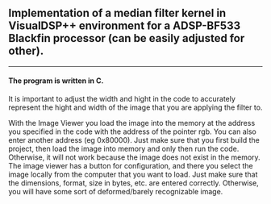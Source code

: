 

## Implementation of a median filter kernel in VisualDSP++ environment for a ADSP-BF533 Blackfin processor (can be easily adjusted for other).
----
#### The program is written in C.

It is important to adjust the width and hight in the code to accurately represent the hight and width of the image that you are applying the filter to.

With the Image Viewer you load the image into the memory at the address you specified in the code with the address of the pointer rgb. You can also enter another address (eg 0x80000).  Just make sure that you first build the project, then load the image into memory and only then run the code. Otherwise, it will not work because the image does not exist in the memory. The image viewer has a button for configuration, and there you select the image locally from the computer that you want to load. Just make sure that the dimensions, format, size in bytes, etc. are entered correctly. Otherwise, you will have some sort of deformed/barely recognizable image.
